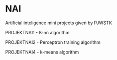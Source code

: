# NAI

Artificial inteligence mini projects given by PJWSTK

PROJEKTNAI1 - K-nn algorithm


PROJEKTNAI2 - Perceptron training algorithm


PROJEKTNAI4 - k-means algorithm
